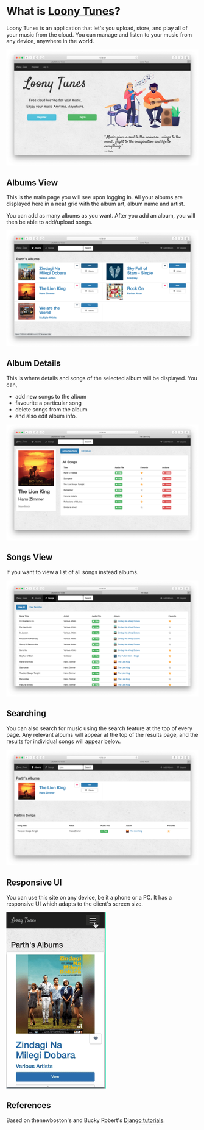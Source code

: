 # What is [Loony Tunes](https://loonytunes.herokuapp.com)? 

Loony Tunes is an application that let's you upload, store, and play all of your music from the cloud. You can manage and listen to your music from any device, anywhere in the world.

<img src="media/home_page.png">

## Albums View

 This is the main page you will see upon logging in. All your albums are displayed here in a neat grid with the album art, album name and artist. 
 
 You can add as many albums as you want. After you add an album, you will then be able to add/upload songs.

<img src="media/index.png">

## Album Details

This is where details and songs of the selected album will be displayed. You can,
- add new songs to the album
- favourite a particular song
- delete songs from the album
- and also edit album info.

<img src="media/details.png">

## Songs View

If you want to view a list of all songs instead albums.

<img src="media/songs.png">

## Searching

You can also search for music using the search feature at the top of every page. Any relevant albums will appear at the top of the results page, and the results for individual songs will appear below. 

<img src="media/search.png">

## Responsive UI

You can use this site on any device, be it a phone or a PC. It has a responsive UI which adapts to the client's screen size.

<img src="media/phone_ui.gif">


## References

Based on thenewboston's and Bucky Robert's [Django tutorials](https://youtu.be/qgGIqRFvFFk).
